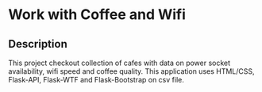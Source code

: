 
# Work with Coffee and Wifi


## Description
This project checkout collection of cafes with data on power socket availability, wifi speed and coffee quality.
This application uses HTML/CSS, Flask-API, Flask-WTF and Flask-Bootstrap on csv file.

